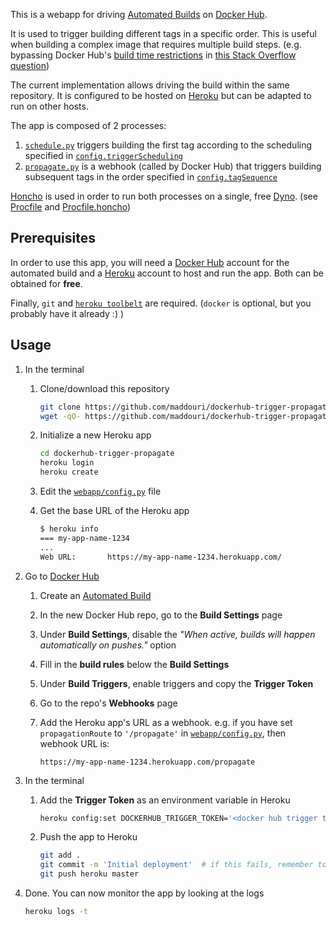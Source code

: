 
This is a webapp for driving [Automated Builds](https://docs.docker.com/docker-hub/builds/)
on [Docker Hub](https://hub.docker.com).

It is used to trigger building different tags in a specific order. This is useful when building
a complex image that requires multiple build steps. (e.g. bypassing Docker Hub's [build time
restrictions](https://stackoverflow.com/a/34588866/865719) in [this Stack Overflow question](https://stackoverflow.com/q/36948145/865719))

The current implementation allows driving the build within the same repository.
It is configured to be hosted on [Heroku](https://www.heroku.com/) but can be adapted to run
on other hosts.

The app is composed of 2 processes:

1. [`schedule.py`](./webapp/schedule.py) triggers building the first tag according to the scheduling
   specified in [`config.triggerScheduling`](./webapp/config.py)
2. [`propagate.py`](./webapp/propagate.py) is a webhook (called by Docker Hub) that triggers building subsequent
   tags in the order specified in [`config.tagSequence`](./webapp/config.py)

[Honcho](https://github.com/nickstenning/honcho) is used in order to run both processes on
a single, free [Dyno](https://devcenter.heroku.com/articles/dynos).
(see [Procfile](./Procfile) and [Procfile.honcho](./Procfile.honcho))

## Prerequisites

In order to use this app, you will need a [Docker Hub](https://hub.docker.com) account for the
automated build and a [Heroku](https://www.heroku.com/) account to host and run the app.
Both can be obtained for **free**.

Finally, `git` and [`heroku toolbelt`](https://toolbelt.heroku.com/) are required.
(`docker` is optional, but you probably have it already :) )

## Usage

1. In the terminal
    1. Clone/download this repository

        ```sh
        git clone https://github.com/maddouri/dockerhub-trigger-propagate.git
        wget -qO- https://github.com/maddouri/dockerhub-trigger-propagate/archive/master.tar.gz | tar xvz
        ```
    1. Initialize a new Heroku app

        ```sh
        cd dockerhub-trigger-propagate
        heroku login
        heroku create
        ```
    1. Edit the [`webapp/config.py`](./webapp/config.py) file
    1. Get the base URL of the Heroku app

        ```sh
        $ heroku info
        === my-app-name-1234
        ...
        Web URL:       https://my-app-name-1234.herokuapp.com/
        ```
1. Go to [Docker Hub](https://hub.docker.com)
    1. Create an [Automated Build](https://docs.docker.com/docker-hub/builds/)
    1. In the new Docker Hub repo, go to the **Build Settings** page
    1. Under **Build Settings**, disable the
       _"When active, builds will happen automatically on pushes."_ option
    1. Fill in the **build rules** below the **Build Settings**
    1. Under **Build Triggers**, enable triggers and copy the **Trigger Token**
    1. Go to the repo's **Webhooks** page
    1. Add the Heroku app's URL as a webhook. e.g. if you have set `propagationRoute` to `'/propagate'`
    in [`webapp/config.py`](./webapp/config.py), then webhook URL is:

        ```
        https://my-app-name-1234.herokuapp.com/propagate
        ```
1. In the terminal
    1. Add the **Trigger Token** as an environment variable in Heroku

        ```sh
        heroku config:set DOCKERHUB_TRIGGER_TOKEN='<docker hub trigger token>'
        ```
    1. Push the app to Heroku

        ```sh
        git add .
        git commit -m 'Initial deployment'  # if this fails, remember to use 'git config user.name' and 'git config user.email'
        git push heroku master
        ```
1. Done. You can now monitor the app by looking at the logs

    ```sh
    heroku logs -t
    ```

